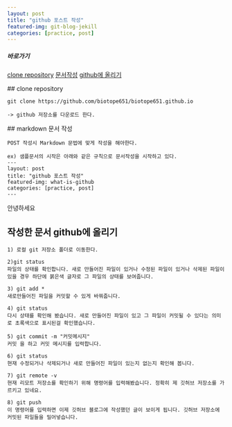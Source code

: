 ```yaml
---
layout: post
title: "github 포스트 작성"
featured-img: git-blog-jekill
categories: [practice, post]
---
```


##### 바로가기
[clone repository](#cloneRepo)
[문서작성](#writeDoc)
[github에 올리기](#commitGithub)

<a name="cloneRepo"/>
## clone repository

```no-highligt
git clone https://github.com/biotope651/biotope651.github.io

-> github 저장소를 다운로드 한다.
```

<a name="writeDoc"/>
## markdown 문서 작성

```no-highligt
POST 작성시 Markdown 문법에 맞게 작성을 해아한다.

ex) 샘플문서의 시작은 아래와 같은 규칙으로 문서작성을 시작하고 있다.
---
layout: post
title: "github 포스트 작성"
featured-img: what-is-github
categories: [practice, post]
---
```
안녕하세요
<a name="commitGithub"/>
## 작성한 문서 github에 올리기

```no-highligt
1) 로컬 git 저장소 폴더로 이동한다.

2)git status
파일의 상태를 확인합니다. 새로 만들어진 파일이 있거나 수정된 파일이 있거나 삭제된 파일이 있을 경우 하단에 붉은색 글자로 그 파일의 상태를 보여줍니다.

3) git add *
새로만들어진 파일을 커밋할 수 있게 바꿔줍니다.

4) git status
다시 상태를 확인해 봤습니다. 새로 만들어진 파일이 있고 그 파일이 커밋될 수 있다는 의미로 초록색으로 표시된걸 확인했습니다.

5) git commit -m "커밋메시지"
커밋 을 하고 커밋 메시지를 입력합니다.

6) git status
현재 수정되거나 삭제되거나 새로 만들어진 파일이 있는지 없는지 확인해 봅니다.

7) git remote -v
현재 리모트 저장소를 확인하기 위해 명령어를 입력해봤습니다. 정확히 제 깃허브 저장소를 가르키고 있네요.

8) git push
이 명령어를 입력하면 이제 깃허브 블로그에 작성했던 글이 보이게 됩니다. 깃허브 저장소에 커밋된 파일들을 밀어넣습니다.
```